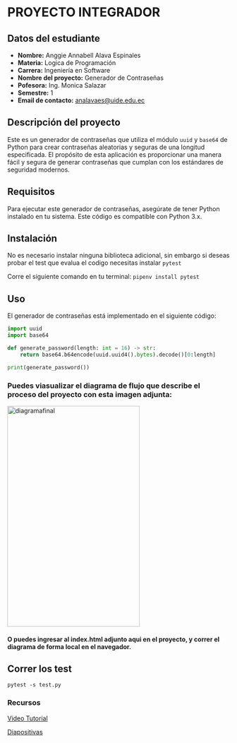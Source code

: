 # PROYECTO INTEGRADOR

## Datos del estudiante

- **Nombre:** Anggie Annabell Alava Espinales
- **Materia:** Logica de Programación
- **Carrera:** Ingeniería en Software
- **Nombre del proyecto:** Generador de Contraseñas
- **Pofesora:** Ing. Monica Salazar
- **Semestre:** 1
- **Email de contacto:** analavaes@uide.edu.ec

## Descripción del proyecto

Este es un generador de contraseñas que utiliza el módulo `uuid` y `base64` de Python para crear contraseñas aleatorias y seguras de una longitud especificada. El propósito de esta aplicación es proporcionar una manera fácil y segura de generar contraseñas que cumplan con los estándares de seguridad modernos.

## Requisitos

Para ejecutar este generador de contraseñas, asegúrate de tener Python instalado en tu sistema. Este código es compatible con Python 3.x.

## Instalación

No es necesario instalar ninguna biblioteca adicional, sin embargo si deseas probar el test que evalua el codigo necesitas instalar `pytest`

Corre el siguiente comando en tu terminal:
`pipenv install pytest`

## Uso

El generador de contraseñas está implementado en el siguiente código:

```python
import uuid
import base64

def generate_password(length: int = 16) -> str:
    return base64.b64encode(uuid.uuid4().bytes).decode()[0:length]

print(generate_password())

```

### Puedes viasualizar el diagrama de flujo que describe el proceso del proyecto con esta imagen adjunta:

<img src="https://github.com/user-attachments/assets/bf3feb7b-0665-47fe-9a04-de70ce2a28e9" alt="diagramafinal" width="300" height="500"/>

#### O puedes ingresar al index.html adjunto aqui en el proyecto, y correr el diagrama de forma local en el navegador.

## Correr los test

`pytest -s test.py`

### Recursos

[Video Tutorial](https://drive.google.com/file/d/1Md6aKCUxfR0DCQCD3m38YQZlRDaeoWzp/view?usp=drive_link)

[Diapositivas](https://drive.google.com/file/d/16p_9qtJLFf7B0jzK8vzMJu2SED9ZCBdn/view?usp=sharing)
